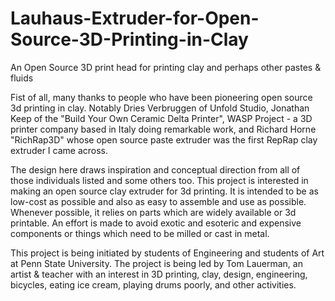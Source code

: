 # Lauhaus-Extruder-for-Open-Source-3D-Printing-in-Clay
An Open Source 3D print head for printing clay and perhaps other pastes & fluids

Fist of all, many thanks to people who have been pioneering open source 3d printing in clay. Notably Dries Verbruggen of Unfold Studio, Jonathan Keep of the "Build Your Own Ceramic Delta Printer", WASP Project - a 3D printer company based in Italy doing remarkable work, and Richard Horne "RichRap3D" whose open source paste extruder was the first RepRap clay extruder I came across.

The design here draws inspiration and conceptual direction from all of those individuals listed and some others too. This project is interested in making an open source clay extruder for 3d printing. It is intended to be as low-cost as possible and also as easy to assemble and use as possible. Whenever possible, it relies on parts which are widely available or 3d printable. An effort is made to avoid exotic and esoteric and expensive components or things which need to be milled or cast in metal.

This project is being initiated by students of Engineering and students of Art at Penn State University. The project is being led by Tom Lauerman, an artist & teacher with an interest in 3D printing, clay, design, engineering, bicycles, eating ice cream, playing drums poorly, and other activities.
